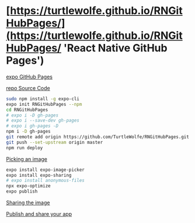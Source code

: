 # [https://turtlewolfe.github.io/RNGitHubPages/](https://turtlewolfe.github.io/RNGitHubPages/ 'React Native GitHub Pages')

[expo GitHub Pages](https://docs.expo.io/distribution/publishing-websites/#github-pages 'gh-pages -d web-build')

[repo Source Code](https://github.com/TurtleWolfe/RNGitHubPages 'RNGitHubPages')

```bash
sudo npm install -g expo-cli
expo init RNGitHubPages --npm
cd RNGitHubPages
# expo i -D gh-pages
# expo i --save-dev gh-pages
# expo i gh-pages -D
npm i -D gh-pages
git remote add origin https://github.com/TurtleWolfe/RNGitHubPages.git
git push --set-upstream origin master
npm run deploy
```

[Picking an image](https://docs.expo.io/tutorial/image-picker/ 'For this, we can use an Expo library called expo-image-picker:')

```bash
expo install expo-image-picker
expo install expo-sharing
# expo install anonymous-files
npx expo-optimize
expo publish
```

[Sharing the image](https://docs.expo.io/tutorial/sharing/ 'Similar to expo-image-picker, the functionality that we need to share is available in an Expo library — this one is called expo-sharing.')

[Publish and share your app](https://docs.expo.io/introduction/walkthrough/#publish-and-share-your-app 'To share the app with teammates we can run expo publish and we’ll build the JavaScript bundle and upload all of the assets to a CDN.')
